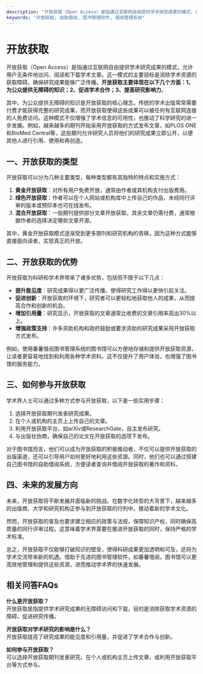 ```yaml
---
description: "开放获取（Open Access）是指通过互联网自由提供学术研究成果的模式，允许用户无条件地访问、阅读和下载学术文章。这一模式的主要目标是消除学术资源的获取障碍，确保研究成果能够广泛传播。**开放获取主要体现在以下几个方面：1、为公众提供无障碍的知识；2、促进学术合作；3、提高研究影响力**。"
keywords: "开放获取, 自助借阅, 图书管理软件, 借阅管理系统"
---
```

# 开放获取

开放获取（Open Access）是指通过互联网自由提供学术研究成果的模式，允许用户无条件地访问、阅读和下载学术文章。这一模式的主要目标是消除学术资源的获取障碍，确保研究成果能够广泛传播。**开放获取主要体现在以下几个方面：1、为公众提供无障碍的知识；2、促进学术合作；3、提高研究影响力**。

其中，为公众提供无障碍的知识是开放获取的核心理念。传统的学术出版常常需要付费才能获得完整的研究成果，而开放获取使得这些成果可以被任何有互联网连接的人免费访问。这种模式不仅增强了学术信息的可用性，也推动了科学研究的进一步发展。例如，越来越多的期刊开始采用开放获取的方式发布文章，如PLOS ONE和BioMed Central等，这些期刊允许研究人员将他们的研究成果立即公开，以便其他人进行引用、使用和再创造。

## **一、开放获取的类型**

开放获取可以分为几种主要类型，每种类型都有其独特的特点和实施方式：

1. **黄金开放获取**：对所有用户免费开放，通常由作者或其机构支付出版费用。
2. **绿色开放获取**：作者可以在个人网站或机构库中上传自己的作品，未经同行评审的版本或预印本也可在线发布。
3. **混合开放获取**：一些期刊提供部分文章开放获取，其余文章仍需付费，通常根据作者的选择决定哪些文章开源。

其中，黄金开放获取模式逐渐受到更多期刊和研究机构的青睐，因为这种方式能够直接面向读者，实现真正的开放。

## **二、开放获取的优势**

开放获取为科研和学术界带来了诸多优势，包括但不限于以下几点：

- **提升能见度**：研究成果得以更广泛传播，使得研究工作得以更快引起关注。
- **促进创新**：开放获取的环境下，研究者可以更轻松地获取他人的成果，从而提高合作和创新的机会。
- **增加引用量**：研究显示，开放获取的文章通常比收费的文章引用率高出30%以上。
- **增强政策支持**：许多资助机构和政府鼓励或要求资助的研究成果采用开放获取方式发布。

例如，使用番薯借阅图书管理系统的图书馆可以方便地存储和提供开放获取资源，让读者更容易地找到和利用各种学术资料。这不仅提升了用户体验，也增强了图书馆的服务能力。

## **三、如何参与开放获取**

学术界人士可以通过多种方式参与开放获取，以下是一些实用步骤：

1. 选择开放获取期刊发表研究成果。
2. 在个人或机构的主页上上传自己的文章。
3. 利用开放获取平台，如arXiv或ResearchGate，自主发布研究。
4. 与出版社协商，确保自己的论文在开放获取的选项下发布。

对于图书馆而言，他们可以成为开放获取的积极推动者，不仅可以提供开放获取的出版渠道，还可以引导用户如何更好地利用这些资源。同时，他们也可以通过搭建自己图书馆的自助借阅系统，方便读者查询并借阅开放获取的著作和资料。

## **四、未来的发展方向**

未来，开放获取将不断发展并面临新的挑战。在数字化转型的大背景下，越来越多的出版商、大学和研究机构正参与到开放获取的行列中，推动着新的学术文化。

然而，开放获取的普及也要求建立相应的政策与法规，保障知识产权，同时确保高质量的同行评审过程。这意味着学术界需要在推进开放获取的同时，保持严格的学术标准。

总之，开放获取不仅能够打破知识的壁垒，使得科研成果更加透明和可及，还将为学术交流带来新的机遇。借助于先进的图书管理软件，如番薯借阅，图书馆可以更高效地管理和提供这些资源，进而推动学术界的快速发展。

## 相关问答FAQs

**什么是开放获取？**  
开放获取是指提供学术研究成果的无障碍访问和下载，目的是消除获取学术资源的障碍，促进研究传播。

**开放获取对学术研究的影响是什么？**  
开放获取提高了研究成果的能见度和引用量，并促进了学术合作与创新。

**如何参与开放获取？**  
可以选择开放获取期刊发表研究、在个人或机构主页上传文章，或利用开放获取平台等方式参与。

